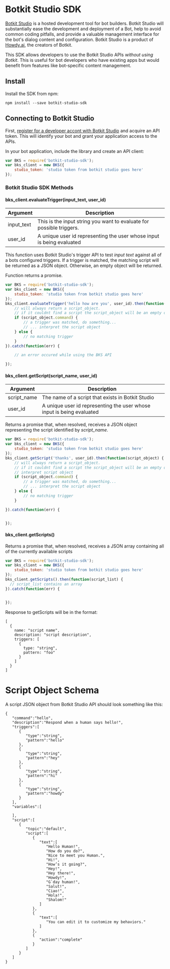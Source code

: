 # Botkit Studio SDK

[Botkit Studio](https://studio.botkit.ai) is a hosted development tool for bot builders. Botkit Studio will substantially ease the development and deployment of a Bot, help to avoid common coding pitfalls,
and provide a valuable management interface for the bot's dialog content and configuration. Botkit Studio is a product of [Howdy.ai](http://howdy.ai), the creators of Botkit.

This SDK allows developers to use the Botkit Studio APIs _without using Botkit_.
This is useful for bot developers who have existing apps but would benefit from features like bot-specific content management.

## Install

Install the SDK from npm:

```
npm install --save botkit-studio-sdk
```

## Connecting to Botkit Studio

First, [register for a developer accont with Botkit Studio](https://studio.botkit.ai) and acquire an API token. This will identify your bot and grant your application
access to the APIs.

In your bot application, include the library and create an API client:

```javascript
var BKS = require('botkit-studio-sdk');
var bks_client = new BKS({
    studio_token: 'studio token from botkit studio goes here'
});
```


### Botkit Studio SDK Methods

#### bks_client.evaluateTrigger(input_text, user_id)
| Argument | Description
|--- |---
| input_text | This is the input string you want to evaluate for possible triggers.
| user_id | A unique user id representing the user whose input is being evaluated

This function uses Botkit Studio's trigger API to test _input text_ against all
of a bots configured triggers. If a trigger is matched, the matching script will be returned as a JSON object. Otherwise, an empty object will be returned.

Function returns a promise.

```javascript
var BKS = require('botkit-studio-sdk');
var bks_client = new BKS({
    studio_token: 'studio token from botkit studio goes here'
});
bks_client.evaluateTrigger('hello how are you', user_id).then(function(script_object) {
    // will always return a script_object.
    // if it couldnt find a script the script_object will be an empty object
    if (script_object.command) {
        // a trigger was matched, do something...
        // ... interpret the script object
    } else {
        // no matching trigger
    }
}).catch(function(err) {

    // an error occured while using the BKS API

});
```

#### bks_client.getScript(script_name, user_id)
| Argument | Description
|--- |---
| script_name | The name of a script that exists in Botkit Studio
| user_id | A unique user id representing the user whose input is being evaluated

Returns a promise that, when resolved, receives a JSON object representing the
script identified by _script_name_.  

```javascript
var BKS = require('botkit-studio-sdk');
var bks_client = new BKS({
    studio_token: 'studio token from botkit studio goes here'
});
bks_client.getScript('thanks', user_id).then(function(script_object) {
    // will always return a script_object.
    // if it couldnt find a script the script_object will be an empty object
    // interpret script object
    if (script_object.command) {
        // a trigger was matched, do something...
        // ... interpret the script object
    } else {
        // no matching trigger
    }

}).catch(function(err) {


});
```



#### bks_client.getScripts()
Returns a promise that, when resolved, receives a JSON array containing
all of the currently available scripts

```javascript
var BKS = require('botkit-studio-sdk');
var bks_client = new BKS({
    studio_token: 'studio token from botkit studio goes here'
});
bks_client.getScripts().then(function(script_list) {
  // script_list contains an array
}).catch(function(err) {


});
```

Response to getScripts will be in the format:
```
[
  {
    name: "script name",
    description: "script description",
    triggers: [
      {
        type: "string",
        pattern: "foo"
      }
    ]
  }
]
```



# Script Object Schema
A script JSON object from Botkit Studio API should look something like this:
```
{  
   "command":"hello",
   "description":"Respond when a human says hello!",
   "triggers":[  
      {  
         "type":"string",
         "pattern":"hello"
      },
      {  
         "type":"string",
         "pattern":"hey"
      },
      {  
         "type":"string",
         "pattern":"hi"
      },
      {  
         "type":"string",
         "pattern":"howdy"
      }
   ],
   "variables":[  

   ],
   "script":[  
      {  
         "topic":"default",
         "script":[  
            {  
               "text":[  
                  "Hello Human!",
                  "How do you do?",
                  "Nice to meet you Human.",
                  "Hi!",
                  "How’s it going?",
                  "Hey!",
                  "Hey there!",
                  "Howdy!",
                  "G`day human!",
                  "Salut!",
                  "Ciao!",
                  "Hola!",
                  "Shalom!"
               ]
            },
            {  
               "text":[  
                  "You can edit it to customize my behaviors."
               ]
            },
            {  
               "action":"complete"
            }
         ]
      }
   ]
}
```
